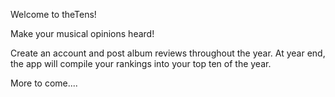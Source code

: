 Welcome to theTens!

Make your musical opinions heard!

Create an account and post album reviews throughout the year. At year end, the app will compile your rankings into your top ten of the year.

More to come....